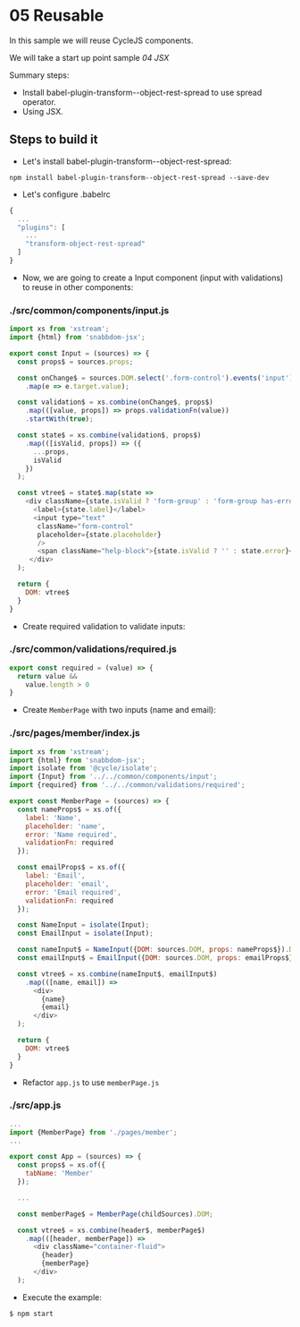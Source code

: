 # 05 Reusable

In this sample we will reuse CycleJS components.

We will take a start up point sample _04 JSX_

Summary steps:
- Install babel-plugin-transform--object-rest-spread to use spread operator.
- Using JSX.

## Steps to build it

- Let's install babel-plugin-transform--object-rest-spread:

````
npm install babel-plugin-transform--object-rest-spread --save-dev
````

- Let's configure .babelrc

```javascript
{
  ...
  "plugins": [
    ...
    "transform-object-rest-spread"
  ]
}
```

- Now, we are going to create a Input component (input with validations) to reuse in other components:

### ./src/common/components/input.js

```javascript
import xs from 'xstream';
import {html} from 'snabbdom-jsx';

export const Input = (sources) => {
  const props$ = sources.props;

  const onChange$ = sources.DOM.select('.form-control').events('input')
    .map(e => e.target.value);

  const validation$ = xs.combine(onChange$, props$)
    .map(([value, props]) => props.validationFn(value))
    .startWith(true);

  const state$ = xs.combine(validation$, props$)
    .map(([isValid, props]) => ({
      ...props,
      isValid
    })
  );

  const vtree$ = state$.map(state =>
    <div className={state.isValid ? 'form-group' : 'form-group has-error'}>
      <label>{state.label}</label>
      <input type="text"
       className="form-control"
       placeholder={state.placeholder}
       />
       <span className="help-block">{state.isValid ? '' : state.error}</span>
     </div>
  );

  return {
    DOM: vtree$
  }
}

```

- Create required validation to validate inputs:

### ./src/common/validations/required.js

```javascript
export const required = (value) => {
  return value &&
    value.length > 0
}
```

- Create `MemberPage` with two inputs (name and email):

### ./src/pages/member/index.js

```javascript
import xs from 'xstream';
import {html} from 'snabbdom-jsx';
import isolate from '@cycle/isolate';
import {Input} from '../../common/components/input';
import {required} from '../../common/validations/required';

export const MemberPage = (sources) => {
  const nameProps$ = xs.of({
    label: 'Name',
    placeholder: 'name',
    error: 'Name required',
    validationFn: required
  });

  const emailProps$ = xs.of({
    label: 'Email',
    placeholder: 'email',
    error: 'Email required',
    validationFn: required
  });

  const NameInput = isolate(Input);
  const EmailInput = isolate(Input);

  const nameInput$ = NameInput({DOM: sources.DOM, props: nameProps$}).DOM;
  const emailInput$ = EmailInput({DOM: sources.DOM, props: emailProps$}).DOM;

  const vtree$ = xs.combine(nameInput$, emailInput$)
    .map(([name, email]) =>
      <div>
        {name}
        {email}
      </div>
  );

  return {
    DOM: vtree$
  }
}

```

- Refactor `app.js` to use `memberPage.js`

### ./src/app.js

```javascript
...
import {MemberPage} from './pages/member';
...

export const App = (sources) => {
  const props$ = xs.of({
    tabName: 'Member'
  });

  ...

  const memberPage$ = MemberPage(childSources).DOM;

  const vtree$ = xs.combine(header$, memberPage$)
    .map(([header, memberPage]) =>
      <div className="container-fluid">
        {header}
        {memberPage}
      </div>
  );
```

- Execute the example:

 ```bash
 $ npm start
 ```
